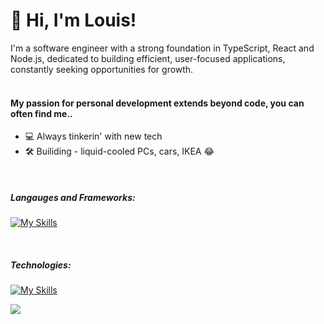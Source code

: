 ### 

<h1 align='left'>👋 Hi, I'm Louis!</h1>
I'm a software engineer with a strong foundation in TypeScript, React and Node.js, dedicated to building efficient, user-focused applications, constantly seeking opportunities for growth. <br/>
<br/>
<h4>My passion for personal development extends beyond code, you can often find me..</h5>

- 💻 Always tinkerin' with new tech
- 🛠️ Builiding - liquid-cooled PCs, cars, IKEA 😂

<br/>

<h5>Langauges and Frameworks:</h5>

[![My Skills](https://skillicons.dev/icons?i=javascript,typescript,react,nextjs,html,css,express&theme=dark)](https://skillicons.dev)

<br/>

<h5>Technologies:</h5>

[![My Skills](https://skillicons.dev/icons?i=nodejs,webpack,postman,jest,postgres,tailwind,mongodb&theme=dark)](https://skillicons.dev)


![](https://komarev.com/ghpvc/?username=llam722&abbreviated=true)
<!--
**llam722/llam722** is a ✨ _special_ ✨ repository because its `README.md` (this file) appears on your GitHub profile.

Here are some ideas to get you started:

- 🤔 I’m looking for help with ...
- 💬 Ask me about ...

-->

